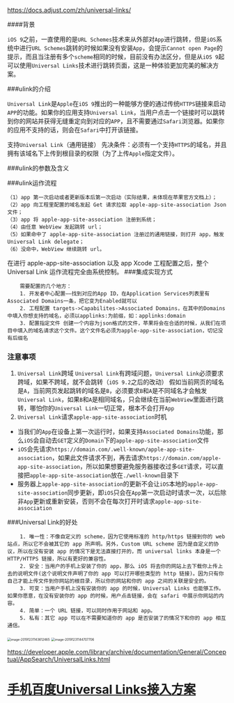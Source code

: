 [掘金的参考文档]: https://juejin.im/post/5dc28383518825108876bd74

https://docs.adjust.com/zh/universal-links/

####背景

`iOS 9`之前，一直使用的是`URL Schemes`技术来从外部对`App`进行跳转，但是`iOS`系统中进行`URL Schemes`跳转的时候如果没有安装`App`，会提示`Cannot open Page`的提示，而且当注册有多个`scheme`相同的时候，目前没有办法区分，但是从`iOS 9`起可以使用`Universal Links`技术进行跳转页面，这是一种体验更加完美的解决方案。

###ulink的介绍

`Universal Link`是`Apple`在`iOS 9`推出的一种能够方便的通过传统`HTTPS`链接来启动`APP`的功能。如果你的应用支持`Universal Link`，当用户点击一个链接时可以跳转到你的网站并获得无缝重定向到对应的`APP`，且不需要通过`Safari`浏览器。如果你的应用不支持的话，则会在`Safari`中打开该链接。

支持`Universal Link`（通用链接） 先决条件：必须有一个支持`HTTPS`的域名，并且拥有该域名下上传到根目录的权限（为了上传`Apple`指定文件）。

###ulink的参数及含义

###ulink运作流程

	（1）app 第一次启动或者更新版本后第一次启动（实际结果，未体现在苹果官方文档上）；
	（2）app 向工程里配置的域名发起 Get 请求拉取 apple-app-site-association Json 文件；
	（3）app 将 apple-app-site-association 注册到系统；
	（4）由任意 WebView 发起跳转 url；
	（5）如果命中了 apple-app-site-association 注册过的通用链接，则打开 app，触发 Universal Link delegate；
	（6）没命中，WebView 继续跳转 url。

在进行 apple-app-site-association 以及 app Xcode 工程配置之后，整个 Universal Link 运作流程完全由系统控制。
###集成实现方式

		需要配置的几个地方：
		1. 开发者中心配置——找到对应的App ID，在Application Services列表里有Associated Domains一条，把它变为Enabled就可以
		2. 工程配置 targets->Capabilites->Associated Domains，在其中的Domains中填入你想支持的域名，必须以applinks:为前缀，如：applinks:domain
		3. 配置指定文件 创建一个内容为json格式的文件，苹果将会在合适的时候，从我们在项目中填入的域名请求这个文件。这个文件名必须为apple-app-site-association，切记没有后缀名


### 注意事项

1. `Universal Link`跨域 `Universal Link`有跨域问题，`Universal Link`必须要求跨域，如果不跨域，就不会跳转（`iOS 9.2`之后的改动） 假如当前网页的域名是`A`，当前网页发起跳转的域名是`B`，必须要求`B`和`A`是不同域名才会触发`Universal Link`，如果`B`和`A`是相同域名，只会继续在当前`WebView`里面进行跳转，哪怕你的`Universal Link`一切正常，根本不会打开`App`
2. `Universal Link`请求`apple-app-site-association`时机

- 当我们的`App`在设备上第一次运行时，如果支持`Associated Domains`功能，那么`iOS`会自动去`GET`定义的`Domain`下的`apple-app-site-association`文件
- `iOS`会先请求`https://domain.com/.well-known/apple-app-site-association`，如果此文件请求不到，再去请求`https://domain.com/apple-app-site-association`，所以如果想要避免服务器接收过多`GET`请求，可以直接把`apple-app-site-association`放在`./well-known`目录下
- 服务器上`apple-app-site-association`的更新不会让`iOS`本地的`apple-app-site-association`同步更新，即`iOS`只会在`App`第一次启动时请求一次，以后除非`App`更新或重新安装，否则不会在每次打开时请求`apple-app-site-association`

###Universal Link的好处

		1. 唯一性：不像自定义的 scheme，因为它使用标准的 http/https 链接到你的 web 站点，所以它不会被其它的 app 所声明。另外，Custom URL scheme 因为是自定义的协议，所以在没有安装 app 的情况下是无法直接打开的，而 universal links 本身是一个 HTTP/HTTPS 链接，所以有更好的兼容性。
		2. 安全：当用户的手机上安装了你的 app，那么 iOS 将去你的网站上去下载你上传上去的说明文件(这个说明文件声明了你的 app 可以打开哪些类型的 http 链接)。因为只有你自己才能上传文件到你网站的根目录，所以你的网站和你的 app 之间的关联是安全的。
		3. 可变：当用户手机上没有安装你的 app 的时候，Universal Links 也能够工作。如果你愿意，在没有安装你的 app 的时候，用户点击链接，会在 safari 中展示你网站的内容。
		4. 简单：一个 URL 链接，可以同时作用于网站和 app。
		5. 私有：其它 app 可以在不需要知道你的 app 是否安装了的情况下和你的 app 相互通信。

   



<img src="/Users/zhangli45/Library/Application Support/typora-user-images/image-20191231143612465.png" alt="image-20191231143612465" style="zoom:50%;" />



<img src="/Users/zhangli45/Library/Application Support/typora-user-images/image-20191231144707706.png" alt="image-20191231144707706" style="zoom:50%;" />

https://developer.apple.com/library/archive/documentation/General/Conceptual/AppSearch/UniversalLinks.html

# [手机百度Universal Links接入方案](http://wiki.baidu.com/pages/viewpage.action?pageId=255729831)

